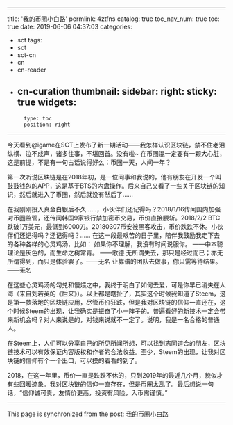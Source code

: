 
---
title: '我的币圈小白路'
permlink: 4ztfns
catalog: true
toc_nav_num: true
toc: true
date: 2019-06-06 04:37:03
categories:
- sct
tags:
- sct
- sct-cn
- cn
- cn-reader
- cn-curation
thumbnail: 
sidebar:
    right:
        sticky: true
widgets:
    -
        type: toc
        position: right
---


今天看到@igame在SCT上发布了新一期活动——我怎样认识区块链，禁不住老泪纵横、泣不成声，诸多往事，不堪回首。没有啦~ 在币圈混一定要有一颗大心脏，这是前提，不是有一句古话说得好么：币圈一天，人间一年？

第一次听说区块链是在2018年初，是一位同事和我说的，他有朋友在开发一个叫鼓鼓钱包的APP，这是基于BTS的内盘操作。后来自己又看了一些关于区块链的知识，然后就进入了币圈，然后就没有然后了……

在我刚刚投入真金白银后不久……，小伙伴们还记得吗？2018/1/16传闻国内加强对币圈监管，还传闻韩国9家银行禁加密币交易，币价直接腰斩。2018/2/2 BTC跌破1万美元，最低到6000刀。20180307币安被黑客攻击，币价跌跌不休。小伙伴们还记得吗？还记得吗？…… 
在这一段最艰苦的日子里，陪伴我鼓励我走下去的各种各样的心灵鸡汤，比如：
如果你不理解，我没有时间说服你。	――中本聪
理论是灰色的，而生命之树常青。		――歌德
无所谓失去，那只是经过而已；亦无所谓得到，而只是体验罢了。――无名
让靠谱的团队去做事，你只需等待结果。——无名

在这些心灵鸡汤的勾兑和慢煨之中，我终于明白了如何去爱，可是你早已消失在人海（来自刘若英的《后来》）。以上都是瞎扯了，其实这个时候我知道了Steem，这是第一款落地的区块链应用，尽管币价狂跌，但是我对区块链的信仰一直还在，这个时候Steem的出现，让我确实是振奋了小一阵子的。普遍看好的新技术一定会带来新机会吗？对人来说是的，对钱来说就不一定了。说明，我是一名合格的普通人。

在Steem上，人们可以分享自己的所见所闻所想，可以找到志同道合的朋友，区块链技术可以有效保证内容版权和作者的合法收益。至少，Steem的出现，让我对区块链的信仰有个一个出口，可以摸的着看的到了。

2018，在这一年里，币价一直是跌跌不休的，只到2019年的最近几个月，貌似才有些回暖迹象。我对区块链的信仰一直存在，但是币圈太乱了。最后想说一句话，“信仰诚可贵，友情价更高，投资有风险，入币需谨慎。”

- - -

This page is synchronized from the post: [我的币圈小白路](https://steemit.com/@andrewma/4ztfns)
